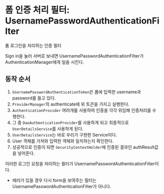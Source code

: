 # 폼 인증 처리 필터: UsernamePasswordAuthenticationFilter

폼 로그인을 처리하는 인증 필터  

Sign in을 눌러 서버로 보내면 UsernamePasswordAuthenticationFilter가 AuthenticationManager에게 일을 시킨다.  

## 동작 순서

1. `UsernamePasswordAuthenticationToken`은 폼에 입력한 username과 password를 들고 있다.
2. `ProviderManager`의 authenticate에 위 토큰을 가지고 실행한다.
3. `AuthenticationProvider` 여러개를 사용하여 인증을 각각 위임해 인증처리를 수행한다.
4. 그 중 `DaoAuthenticationProvider`를 사용하게 되고 최종적으로 `UserDetailsService`를 사용하게 된다.
5. `UserDetailsService`는 바로 우리가 구현한 Service이다.
6. User 객체를 가져와 입력한 객체와 일치하는지 확인한다.
7. 성공적으로 인증이 되면 `SecurityContextHolder`에 인증된 결과인 authResult값을 넣어준다.

이러한 로그인 요청을 처리하는 필터가 UsernamePasswordAuthenticationFilter이다.  

* 에러가 있을 경우 다시 form을 보여주는 필터는 UsernamePasswordAuthenticationFilter가 아니다.

